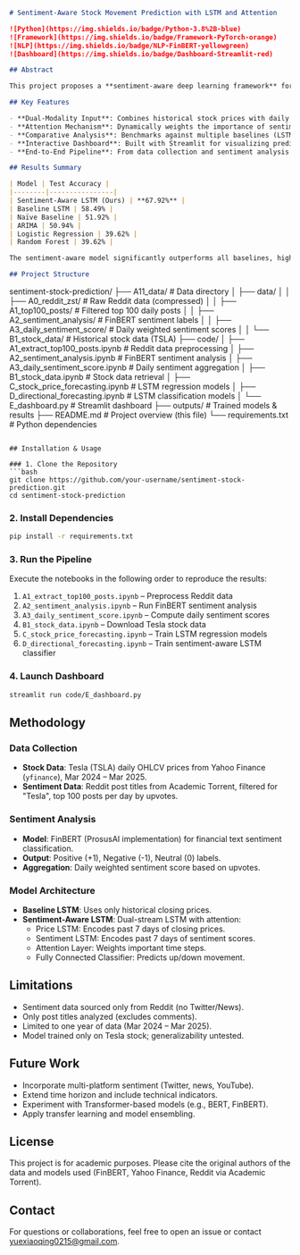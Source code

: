 ```markdown
# Sentiment-Aware Stock Movement Prediction with LSTM and Attention

![Python](https://img.shields.io/badge/Python-3.8%2B-blue)
![Framework](https://img.shields.io/badge/Framework-PyTorch-orange)
![NLP](https://img.shields.io/badge/NLP-FinBERT-yellowgreen)
![Dashboard](https://img.shields.io/badge/Dashboard-Streamlit-red)

## Abstract

This project proposes a **sentiment-aware deep learning framework** for predicting stock price movements. By integrating **Reddit-derived sentiment signals** into an **LSTM model enhanced with an attention mechanism**, we achieve up to **68% accuracy** in predicting the next day's price direction for Tesla stock (Mar 2024 - Mar 2025). The model outperforms traditional price-only models, demonstrating the value of social media sentiment in financial forecasting.

## Key Features

- **Dual-Modality Input**: Combines historical stock prices with daily aggregated sentiment scores from Reddit.
- **Attention Mechanism**: Dynamically weights the importance of sentiment and price features over time.
- **Comparative Analysis**: Benchmarks against multiple baselines (LSTM, Random Forest, Logistic Regression, ARIMA, Naïve).
- **Interactive Dashboard**: Built with Streamlit for visualizing predictions and model performance.
- **End-to-End Pipeline**: From data collection and sentiment analysis to model training and evaluation.

## Results Summary

| Model | Test Accuracy |
|--------|----------------|
| Sentiment-Aware LSTM (Ours) | **67.92%** |
| Baseline LSTM | 58.49% |
| Naïve Baseline | 51.92% |
| ARIMA | 50.94% |
| Logistic Regression | 39.62% |
| Random Forest | 39.62% |

The sentiment-aware model significantly outperforms all baselines, highlighting the benefit of incorporating sentiment data via attention.

## Project Structure

```
sentiment-stock-prediction/
├── A11_data/                         # Data directory
│   ├── data/
│   │   ├── A0_reddit_zst/            # Raw Reddit data (compressed)
│   │   ├── A1_top100_posts/          # Filtered top 100 daily posts
│   │   ├── A2_sentiment_analysis/    # FinBERT sentiment labels
│   │   ├── A3_daily_sentiment_score/ # Daily weighted sentiment scores
│   │   └── B1_stock_data/            # Historical stock data (TSLA)
├── code/
│   ├── A1_extract_top100_posts.ipynb      # Reddit data preprocessing
│   ├── A2_sentiment_analysis.ipynb        # FinBERT sentiment analysis
│   ├── A3_daily_sentiment_score.ipynb     # Daily sentiment aggregation
│   ├── B1_stock_data.ipynb                # Stock data retrieval
│   ├── C_stock_price_forecasting.ipynb    # LSTM regression models
│   ├── D_directional_forecasting.ipynb    # LSTM classification models
│   └── E_dashboard.py                     # Streamlit dashboard
├── outputs/                          # Trained models & results
├── README.md                         # Project overview (this file)
└── requirements.txt                  # Python dependencies
```

## Installation & Usage

### 1. Clone the Repository
```bash
git clone https://github.com/your-username/sentiment-stock-prediction.git
cd sentiment-stock-prediction
```

### 2. Install Dependencies
```bash
pip install -r requirements.txt
```

### 3. Run the Pipeline
Execute the notebooks in the following order to reproduce the results:

1. `A1_extract_top100_posts.ipynb` – Preprocess Reddit data
2. `A2_sentiment_analysis.ipynb` – Run FinBERT sentiment analysis
3. `A3_daily_sentiment_score.ipynb` – Compute daily sentiment scores
4. `B1_stock_data.ipynb` – Download Tesla stock data
5. `C_stock_price_forecasting.ipynb` – Train LSTM regression models
6. `D_directional_forecasting.ipynb` – Train sentiment-aware LSTM classifier

### 4. Launch Dashboard
```bash
streamlit run code/E_dashboard.py
```

## Methodology

### Data Collection
- **Stock Data**: Tesla (TSLA) daily OHLCV prices from Yahoo Finance (`yfinance`), Mar 2024 – Mar 2025.
- **Sentiment Data**: Reddit post titles from Academic Torrent, filtered for "Tesla", top 100 posts per day by upvotes.

### Sentiment Analysis
- **Model**: FinBERT (ProsusAI implementation) for financial text sentiment classification.
- **Output**: Positive (+1), Negative (-1), Neutral (0) labels.
- **Aggregation**: Daily weighted sentiment score based on upvotes.

### Model Architecture
- **Baseline LSTM**: Uses only historical closing prices.
- **Sentiment-Aware LSTM**: Dual-stream LSTM with attention:
  - Price LSTM: Encodes past 7 days of closing prices.
  - Sentiment LSTM: Encodes past 7 days of sentiment scores.
  - Attention Layer: Weights important time steps.
  - Fully Connected Classifier: Predicts up/down movement.

## Limitations

- Sentiment data sourced only from Reddit (no Twitter/News).
- Only post titles analyzed (excludes comments).
- Limited to one year of data (Mar 2024 – Mar 2025).
- Model trained only on Tesla stock; generalizability untested.

## Future Work

- Incorporate multi-platform sentiment (Twitter, news, YouTube).
- Extend time horizon and include technical indicators.
- Experiment with Transformer-based models (e.g., BERT, FinBERT).
- Apply transfer learning and model ensembling.

## License

This project is for academic purposes. Please cite the original authors of the data and models used (FinBERT, Yahoo Finance, Reddit via Academic Torrent).

## Contact

For questions or collaborations, feel free to open an issue or contact yuexiaoqing0215@gmail.com.
```
